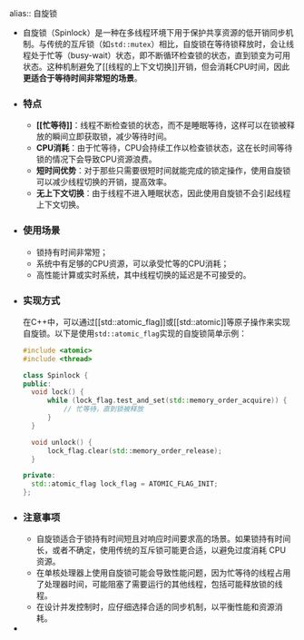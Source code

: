 alias:: 自旋锁

- 自旋锁（Spinlock）是一种在多线程环境下用于保护共享资源的低开销同步机制。与传统的互斥锁（如`std::mutex`）相比，自旋锁在等待锁释放时，会让线程处于忙等（busy-wait）状态，即不断循环检查锁的状态，直到锁变为可用状态。这种机制避免了[[线程的上下文切换]]开销，但会消耗CPU时间，因此**更适合于等待时间非常短的场景**。
- ### 特点
	- **[[忙等待]]**：线程不断检查锁的状态，而不是睡眠等待，这样可以在锁被释放的瞬间立即获取锁，减少等待时间。
	- **CPU消耗**：由于忙等待，CPU会持续工作以检查锁状态，这在长时间等待锁的情况下会导致CPU资源浪费。
	- **短时间优势**：对于那些只需要很短时间就能完成的锁定操作，使用自旋锁可以减少线程切换的开销，提高效率。
	- **无上下文切换**：由于线程不进入睡眠状态，因此使用自旋锁不会引起线程上下文切换。
- ### 使用场景
	- 锁持有时间非常短；
	- 系统中有足够的CPU资源，可以承受忙等的CPU消耗；
	- 高性能计算或实时系统，其中线程切换的延迟是不可接受的。
- ### 实现方式
  在C++中，可以通过[[std::atomic_flag]]或[[std::atomic]]等原子操作来实现自旋锁。以下是使用`std::atomic_flag`实现的自旋锁简单示例：
  ```cpp
  #include <atomic>
  #include <thread>
  
  class Spinlock {
  public:
    void lock() {
        while (lock_flag.test_and_set(std::memory_order_acquire)) {
            // 忙等待，直到锁被释放
        }
    }
  
    void unlock() {
        lock_flag.clear(std::memory_order_release);
    }
  
  private:
    std::atomic_flag lock_flag = ATOMIC_FLAG_INIT;
  };
  ```
- ### 注意事项
	- 自旋锁适合于锁持有时间短且对响应时间要求高的场景。如果锁持有时间长，或者不确定，使用传统的互斥锁可能更合适，以避免过度消耗 CPU 资源。
	- 在单核处理器上使用自旋锁可能会导致性能问题，因为忙等待的线程占用了处理器时间，可能阻塞了需要运行的其他线程，包括可能释放锁的线程。
	- 在设计并发控制时，应仔细选择合适的同步机制，以平衡性能和资源消耗。
-